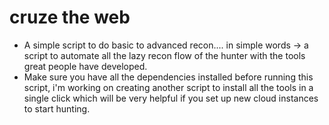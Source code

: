 # cruze the web

- A simple script to do basic to advanced recon.... in simple words -> a script to automate all the lazy recon flow of the hunter with the tools great people have developed.
- Make sure you have all the dependencies installed before running this script, i'm working on creating another script to install all the tools in a single click which will be very helpful if you set up new cloud instances to start hunting.
